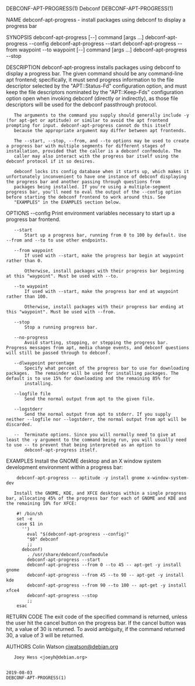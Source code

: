 DEBCONF-APT-PROGRESS(1)                                                                            Debconf                                                                            DEBCONF-APT-PROGRESS(1)

NAME
       debconf-apt-progress - install packages using debconf to display a progress bar

SYNOPSIS
        debconf-apt-progress [--] command [args ...]
        debconf-apt-progress --config
        debconf-apt-progress --start
        debconf-apt-progress --from waypoint --to waypoint [--] command [args ...]
        debconf-apt-progress --stop

DESCRIPTION
       debconf-apt-progress installs packages using debconf to display a progress bar. The given command should be any command-line apt frontend; specifically, it must send progress information to the file
       descriptor selected by the "APT::Status-Fd" configuration option, and must keep the file descriptors nominated by the "APT::Keep-Fds" configuration option open when invoking debconf (directly or
       indirectly), as those file descriptors will be used for the debconf passthrough protocol.

       The arguments to the command you supply should generally include -y (for apt-get or aptitude) or similar to avoid the apt frontend prompting for input. debconf-apt-progress cannot do this itself
       because the appropriate argument may differ between apt frontends.

       The --start, --stop, --from, and --to options may be used to create a progress bar with multiple segments for different stages of installation, provided that the caller is a debconf confmodule. The
       caller may also interact with the progress bar itself using the debconf protocol if it so desires.

       debconf locks its config database when it starts up, which makes it unfortunately inconvenient to have one instance of debconf displaying the progress bar and another passing through questions from
       packages being installed. If you're using a multiple-segment progress bar, you'll need to eval the output of the --config option before starting the debconf frontend to work around this. See
       "EXAMPLES" in the EXAMPLES section below.

OPTIONS
       --config
           Print environment variables necessary to start up a progress bar frontend.

       --start
           Start up a progress bar, running from 0 to 100 by default. Use --from and --to to use other endpoints.

       --from waypoint
           If used with --start, make the progress bar begin at waypoint rather than 0.

           Otherwise, install packages with their progress bar beginning at this "waypoint". Must be used with --to.

       --to waypoint
           If used with --start, make the progress bar end at waypoint rather than 100.

           Otherwise, install packages with their progress bar ending at this "waypoint". Must be used with --from.

       --stop
           Stop a running progress bar.

       --no-progress
           Avoid starting, stopping, or stepping the progress bar. Progress messages from apt, media change events, and debconf questions will still be passed through to debconf.

       --dlwaypoint percentage
           Specify what percent of the progress bar to use for downloading packages.  The remainder will be used for installing packages. The default is to use 15% for downloading and the remaining 85% for
           installing.

       --logfile file
           Send the normal output from apt to the given file.

       --logstderr
           Send the normal output from apt to stderr. If you supply neither --logfile nor --logstderr, the normal output from apt will be discarded.

       --  Terminate options. Since you will normally need to give at least the -y argument to the command being run, you will usually need to use -- to prevent that being interpreted as an option to
           debconf-apt-progress itself.

EXAMPLES
       Install the GNOME desktop and an X window system development environment within a progress bar:

        debconf-apt-progress -- aptitude -y install gnome x-window-system-dev

       Install the GNOME, KDE, and XFCE desktops within a single progress bar, allocating 45% of the progress bar for each of GNOME and KDE and the remaining 10% for XFCE:

        #! /bin/sh
        set -e
        case $1 in
          '')
            eval "$(debconf-apt-progress --config)"
            "$0" debconf
            ;;
          debconf)
            . /usr/share/debconf/confmodule
            debconf-apt-progress --start
            debconf-apt-progress --from 0 --to 45 -- apt-get -y install gnome
            debconf-apt-progress --from 45 --to 90 -- apt-get -y install kde
            debconf-apt-progress --from 90 --to 100 -- apt-get -y install xfce4
            debconf-apt-progress --stop
            ;;
        esac

RETURN CODE
       The exit code of the specified command is returned, unless the user hit the cancel button on the progress bar. If the cancel button was hit, a value of 30 is returned. To avoid ambiguity, if the
       command returned 30, a value of 3 will be returned.

AUTHORS
       Colin Watson <cjwatson@debian.org>

       Joey Hess <joeyh@debian.org>

                                                                                                  2019-08-03                                                                          DEBCONF-APT-PROGRESS(1)
